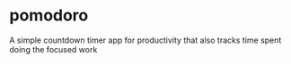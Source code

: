 # pomodoro
A simple countdown timer app for productivity that also tracks time spent doing the focused work
